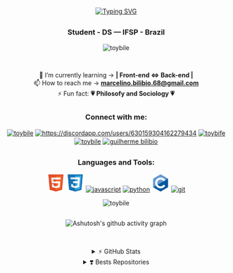 <div align="center">

<br>

[![Typing SVG](https://readme-typing-svg.herokuapp.com?font=Bree+Serif&size=40&pause=2000&color=C54CF7&center=true&vCenter=true&width=500&height=50&lines=Hi+there+%F0%9F%91%8B)](https://git.io/typing-svg)

##

<h3>Student - DS — IFSP - Brazil</h3>

  <!-- Visits Counter -->
  <p><img src="https://visit-counter.vercel.app/counter.png?page=https%3A%2F%2Fgithub.com%2Ftoybile&s=35&c=ff0088&bg=00000000&no=5&ff=digi&tb=&ta=" alt="toybile"></p>
  <!-------------------->
  
  <br>
  
  🌱 I’m currently learning -> **| Front-end <=> Back-end |** <br>
  📫 How to reach me -> **marcelino.bilibio.68@gmail.com** <br>
  ⚡ Fun fact: **💗 Philosofy and Sociology 💗** <br>
  
  ##
  
  <!-- Social Medias -->
  <h3>Connect with me:</h3>
  <p>
    <a href="https://www.youtube.com/@toybile" target="_blank">
      <img align="center" src="https://www.svgrepo.com/show/354592/youtube-icon.svg" alt="toybile" height="30" width="40"/></a>
    <a href="https://discord.com/users/630159304162279434" target="_blank">
      <img align="center" src="https://www.svgrepo.com/show/353655/discord-icon.svg" alt="https://discordapp.com/users/630159304162279434" height="30" width="40"/></a>
    <a href="https://instagram.com/toybife" target="_blank">
      <img align="center" src="https://raw.githubusercontent.com/rahuldkjain/github-profile-readme-generator/master/src/images/icons/Social/instagram.svg" alt="toybife" height="30" width="40"/></a>
    <a href="https://twitter.com/toybile" target="_blank">
      <img align="center" src="https://raw.githubusercontent.com/rahuldkjain/github-profile-readme-generator/master/src/images/icons/Social/twitter.svg" alt="toybile" height="30" width="40"/></a>
    <a href="https://www.facebook.com/profile.php?id=100072040628341&mibextid=ZbWKwL" target="_blank">
      <img align="center" src="https://raw.githubusercontent.com/rahuldkjain/github-profile-readme-generator/master/src/images/icons/Social/facebook.svg" alt="guilherme bilibio" height="30" width="40"/></a>
  
  </p>
  <!------------------->

  ##
  
  <!-- Languages and Tools I know (icons) -->
  <h3>Languages and Tools:</h3>
  <p>
    <a href="https://www.w3.org/html/" target="_blank" rel="noreferrer">
      <img src="https://raw.githubusercontent.com/devicons/devicon/master/icons/html5/html5-original.svg" alt="html5" width="40" height="40"/></a>
    <a href="https://www.w3schools.com/css/" target="_blank" rel="noreferrer">
      <img src="https://raw.githubusercontent.com/devicons/devicon/master/icons/css3/css3-original.svg" alt="css3" width="40" height="40"/></a>
    <a href="https://developer.mozilla.org/en-US/docs/Web/JavaScript" target="_blank" rel="noreferrer">
      <img src="https://www.svgrepo.com/show/349419/javascript.svg" alt="javascript" width="40" height="40"/></a>
    <a href="https://www.python.org" target="_blank" rel="noreferrer">
      <img src="https://www.svgrepo.com/show/354238/python.svg" alt="python" width="40" height="40"/></a>
    <a href="https://www.cprogramming.com/" target="_blank" rel="noreferrer">
      <img src="https://raw.githubusercontent.com/devicons/devicon/master/icons/c/c-original.svg" alt="c" width="40" height="40"/></a>
    <a href="https://git-scm.com/" target="_blank" rel="noreferrer">
      <img src="https://www.vectorlogo.zone/logos/git-scm/git-scm-icon.svg" alt="git" width="40" height="40"/></a>
  </p>
  <!---------------------------------------->
  
  <!-- Most Used Languages -->
  <img src="https://github-readme-stats.vercel.app/api/top-langs?username=toybile&show_icons=true&locale=en&layout=compact" alt="toybile">
  <!------------------------->

  <!-- ############################################################################################################################################################################################################################################ -->
  
  ##
  
  <!-- Contribution Graph -->
  ![Ashutosh's github activity graph](https://contribution.catsjuice.com/_/toybile?chart=3dbar&gap=0.3&scale=2&animation=wave&animation_duration=1&animation_delay=0.05&animation_amplitude=20&animation_frequency=0.5&animation_wave_center=0_4&format=svg&weeks=30&theme=sunset)
  <!------------------------>

  <!-- Snake -->
  
  <!----------->

  ##

  <!-- ############################################################################################################################################################################################################################################ -->
  
  <br>
  
  <!-- Stats -->
  <details>
    <summary>⚡ GitHub Stats</summary>
    <br>
    <img src="https://github-readme-stats.vercel.app/api?username=toybile&theme=react&border_radius=25&show_icons=true&hide_border=false&count_private=true&rank_icon=github&card_width=1" alt="toybile">
    <!-- |Blueberry| |React| |Graywhite| |Bear| |Buefy| |Monokai| |Dracula| -->
    <br>
    <img src="https://github-readme-streak-stats.herokuapp.com?user=toybile&theme=monokai-metallian&border_radius=35&card_height=1">
    <!-- |dark-minimalist| |iceberg| |whatsapp-dark| |blue-navy| |github-dark-theme| |apprentice| |violet-punch| |violet-dark| |windows-dark| |git-dark| |android-dark| |yellow-dark| |hacker| |github-dark-blue| |github-dark| |javascript-dark| |holi-theme|
         |monokai-metallian| |dark-smoky| |soft-green| |black-ice| |blueberry-duo| |react| |graywhite| |bear| |buefy-dark| |monokai| |dracula| -->
    <br><br>
    <br>
  </details>
  <!----------->
  
  <!-- Repositories -->
  <details>
    <summary>❣️ Bests Repositories</summary>
    <br>
    <p>
    <a href="https://github.com/toybile/Oshi-No-Ko">
      <img src="https://github-readme-stats.vercel.app/api/pin/?username=toybile&repo=Oshi-No-Ko&theme=graywhite&border_radius=10"></a>
    <br>
    <a href="https://github.com/toybile/Study">
      <img src="https://github-readme-stats.vercel.app/api/pin/?username=toybile&repo=Study&theme=graywhite&border_radius=10"></a>
    </p>
  </details>
  <!------------------>

</div>
